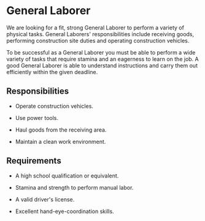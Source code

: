 # General Laborer

We are looking for a fit, strong General Laborer to perform a variety of physical tasks. General Laborers' responsibilities include receiving goods, performing construction site duties and operating construction vehicles.

To be successful as a General Laborer you must be able to perform a wide variety of tasks that require stamina and an eagerness to learn on the job. A good General Laborer is able to understand instructions and carry them out efficiently within the given deadline.

## Responsibilities

* Operate construction vehicles.

* Use power tools.

* Haul goods from the receiving area.

* Maintain a clean work environment.

## Requirements

* A high school qualification or equivalent.

* Stamina and strength to perform manual labor.

* A valid driver's license.

* Excellent hand-eye-coordination skills.

